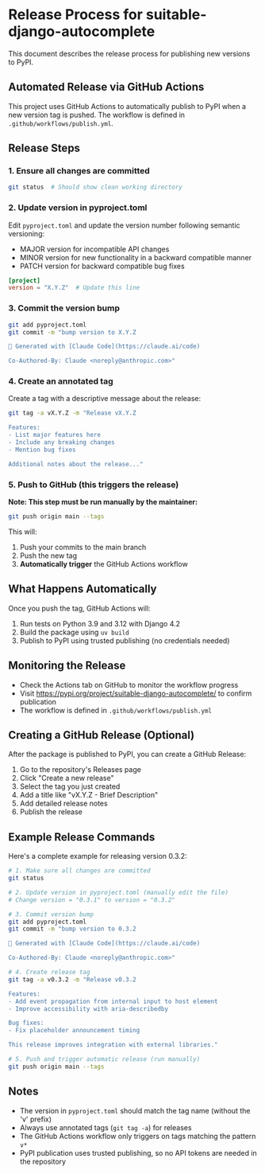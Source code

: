 # Release Process for suitable-django-autocomplete

This document describes the release process for publishing new versions to PyPI.

## Automated Release via GitHub Actions

This project uses GitHub Actions to automatically publish to PyPI when a new version tag is pushed. The workflow is defined in `.github/workflows/publish.yml`.

## Release Steps

### 1. Ensure all changes are committed

```bash
git status  # Should show clean working directory
```

### 2. Update version in pyproject.toml

Edit `pyproject.toml` and update the version number following semantic versioning:
- MAJOR version for incompatible API changes
- MINOR version for new functionality in a backward compatible manner
- PATCH version for backward compatible bug fixes

```toml
[project]
version = "X.Y.Z"  # Update this line
```

### 3. Commit the version bump

```bash
git add pyproject.toml
git commit -m "bump version to X.Y.Z

🤖 Generated with [Claude Code](https://claude.ai/code)

Co-Authored-By: Claude <noreply@anthropic.com>"
```

### 4. Create an annotated tag

Create a tag with a descriptive message about the release:

```bash
git tag -a vX.Y.Z -m "Release vX.Y.Z

Features:
- List major features here
- Include any breaking changes
- Mention bug fixes

Additional notes about the release..."
```

### 5. Push to GitHub (this triggers the release)

**Note: This step must be run manually by the maintainer:**

```bash
git push origin main --tags
```

This will:
1. Push your commits to the main branch
2. Push the new tag
3. **Automatically trigger** the GitHub Actions workflow

## What Happens Automatically

Once you push the tag, GitHub Actions will:

1. Run tests on Python 3.9 and 3.12 with Django 4.2
2. Build the package using `uv build`
3. Publish to PyPI using trusted publishing (no credentials needed)

## Monitoring the Release

- Check the Actions tab on GitHub to monitor the workflow progress
- Visit https://pypi.org/project/suitable-django-autocomplete/ to confirm publication
- The workflow is defined in `.github/workflows/publish.yml`

## Creating a GitHub Release (Optional)

After the package is published to PyPI, you can create a GitHub Release:

1. Go to the repository's Releases page
2. Click "Create a new release"
3. Select the tag you just created
4. Add a title like "vX.Y.Z - Brief Description"
5. Add detailed release notes
6. Publish the release

## Example Release Commands

Here's a complete example for releasing version 0.3.2:

```bash
# 1. Make sure all changes are committed
git status

# 2. Update version in pyproject.toml (manually edit the file)
# Change version = "0.3.1" to version = "0.3.2"

# 3. Commit version bump
git add pyproject.toml
git commit -m "bump version to 0.3.2

🤖 Generated with [Claude Code](https://claude.ai/code)

Co-Authored-By: Claude <noreply@anthropic.com>"

# 4. Create release tag
git tag -a v0.3.2 -m "Release v0.3.2

Features:
- Add event propagation from internal input to host element
- Improve accessibility with aria-describedby

Bug fixes:
- Fix placeholder announcement timing

This release improves integration with external libraries."

# 5. Push and trigger automatic release (run manually)
git push origin main --tags
```

## Notes

- The version in `pyproject.toml` should match the tag name (without the 'v' prefix)
- Always use annotated tags (`git tag -a`) for releases
- The GitHub Actions workflow only triggers on tags matching the pattern `v*`
- PyPI publication uses trusted publishing, so no API tokens are needed in the repository